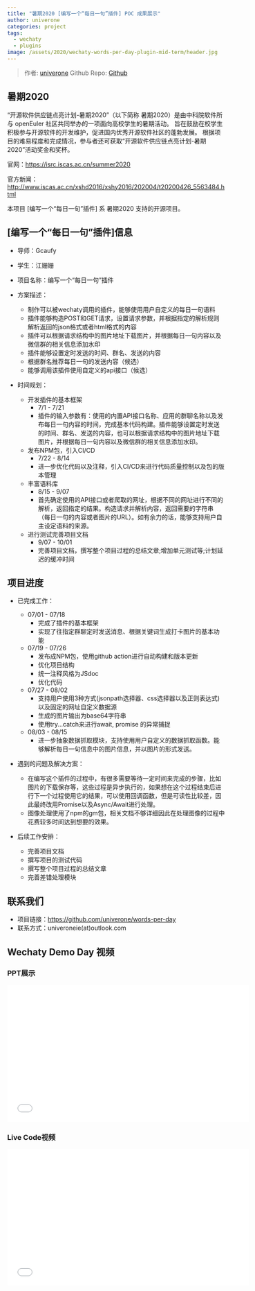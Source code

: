 ```yaml
---
title: "暑期2020 [编写一个“每日一句”插件] POC 成果展示"
author: univerone
categories: project
tags:
  - wechaty
  - plugins
image: /assets/2020/wechaty-words-per-day-plugin-mid-term/header.jpg
---
```


> 作者: [univerone](https://github.com/univerone/)
> Github Repo: [Github](https://github.com/univerone/words-per-day)

## 暑期2020

“开源软件供应链点亮计划-暑期2020”（以下简称 暑期2020）是由中科院软件所与 openEuler 社区共同举办的一项面向高校学生的暑期活动。
旨在鼓励在校学生积极参与开源软件的开发维护，促进国内优秀开源软件社区的蓬勃发展。
根据项目的难易程度和完成情况，参与者还可获取“开源软件供应链点亮计划-暑期2020”活动奖金和奖杯。

官网：<https://isrc.iscas.ac.cn/summer2020>

官方新闻：<http://www.iscas.ac.cn/xshd2016/xshy2016/202004/t20200426_5563484.html>

本项目 [编写一个“每日一句”插件] 系 暑期2020 支持的开源项目。

## [编写一个“每日一句”插件]信息

- 导师：Gcaufy
- 学生：江姗姗

- 项目名称：编写一个“每日一句”插件

- 方案描述：
  - 制作可以被wechaty调用的插件，能够使用用户自定义的每日一句语料
  - 插件能够构造POST和GET请求，设置请求参数，并根据指定的解析规则解析返回的json格式或者html格式的内容
  - 插件可以根据请求结构中的图片地址下载图片，并根据每日一句内容以及微信群的相关信息添加水印
  - 插件能够设置定时发送的时间、群名、发送的内容
  - 根据群名推荐每日一句的发送内容（候选）
  - 能够调用该插件使用自定义的api接口（候选）

- 时间规划：
  - 开发插件的基本框架
    - 7/1 - 7/21
    - 插件的输入参数有：使用的内置API接口名称、应用的群聊名称以及发布每日一句内容的时间，完成基本代码构建。插件能够设置定时发送的时间、群名、发送的内容，也可以根据请求结构中的图片地址下载图片，并根据每日一句内容以及微信群的相关信息添加水印。
  - 发布NPM包，引入CI/CD
    - 7/22 - 8/14
    - 进一步优化代码以及注释，引入CI/CD来进行代码质量控制以及包的版本管理
  - 丰富语料库
    - 8/15 - 9/07
    - 首先确定使用的API接口或者爬取的网址，根据不同的网址进行不同的解析，返回指定的结果。构造请求并解析内容，返回需要的字符串（每日一句的内容或者图片的URL）。如有余力的话，能够支持用户自主设定语料的来源。
  - 进行测试完善项目文档
    - 9/07 - 10/01
    - 完善项目文档，撰写整个项目过程的总结文章;增加单元测试等;计划延迟的缓冲时间

## 项目进度

- 已完成工作：
  - 07/01 - 07/18
    - 完成了插件的基本框架
    - 实现了往指定群聊定时发送消息、根据关键词生成打卡图片的基本功能
  - 07/19 - 07/26
    - 发布成NPM包，使用github action进行自动构建和版本更新
    - 优化项目结构
    - 统一注释风格为JSdoc
    - 优化代码
  - 07/27 - 08/02
    - 支持用户使用3种方式(jsonpath选择器、css选择器以及正则表达式)以及固定的网址自定义数据源
    - 生成的图片输出为base64字符串
    - 使用try...catch来进行await, promise 的异常捕捉
  - 08/03 - 08/15
    - 进一步抽象数据抓取模块，支持使用用户自定义的数据抓取函数。能够解析每日一句信息中的图片信息，并以图片的形式发送。

- 遇到的问题及解决方案：
  
  - 在编写这个插件的过程中，有很多需要等待一定时间来完成的步骤，比如图片的下载保存等，这些过程是异步执行的，如果想在这个过程结束后进行下一个过程使用它的结果，可以使用回调函数，但是可读性比较差，因此最终改用Promise以及Async/Await进行处理。
  - 图像处理使用了npm的gm包，相关文档不够详细因此在处理图像的过程中花费较多时间达到想要的效果。

- 后续工作安排：
  - 完善项目文档
  - 撰写项目的测试代码
  - 撰写整个项目过程的总结文章
  - 完善差错处理模块

## 联系我们

- 项目链接：<https://github.com/univerone/words-per-day>
- 联系方式：univeroneie(at)outlook.com

## Wechaty Demo Day 视频

### PPT展示

<iframe src="//player.bilibili.com/player.html?aid=926702939&bvid=BV1vT4y157x5&cid=224469100&page=1" width="560" height="315" scrolling="no" border="0" frameborder="no" framespacing="0" allowfullscreen="true"> </iframe>

### Live Code视频

<iframe src="//player.bilibili.com/player.html?aid=201701469&bvid=BV1ih411d75h&cid=224470522&page=1" width="560" height="315" scrolling="no" border="0" frameborder="no" framespacing="0" allowfullscreen="true"> </iframe>
